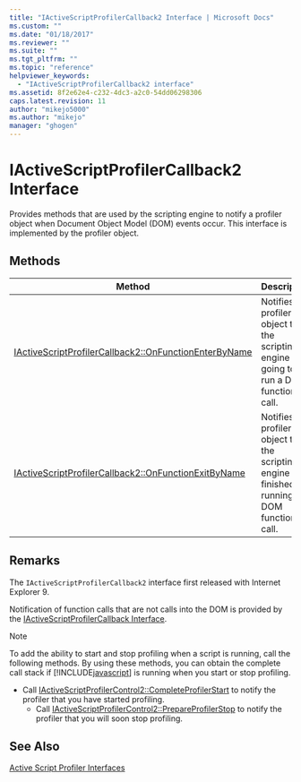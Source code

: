 ```yaml
---
title: "IActiveScriptProfilerCallback2 Interface | Microsoft Docs"
ms.custom: ""
ms.date: "01/18/2017"
ms.reviewer: ""
ms.suite: ""
ms.tgt_pltfrm: ""
ms.topic: "reference"
helpviewer_keywords:
  - "IActiveScriptProfilerCallback2 interface"
ms.assetid: 8f2e62e4-c232-4dc3-a2c0-54dd06298306
caps.latest.revision: 11
author: "mikejo5000"
ms.author: "mikejo"
manager: "ghogen"
---
```

# IActiveScriptProfilerCallback2 Interface
Provides methods that are used by the scripting engine to notify a profiler object when Document Object Model (DOM) events occur. This interface is implemented by the profiler object.

## Methods

|Method|Description|
|------------|-----------------|
|[IActiveScriptProfilerCallback2::OnFunctionEnterByName](../../winscript/reference/iactivescriptprofilercallback2-onfunctionenterbyname.md)|Notifies the profiler object that the scripting engine is going to run a DOM function call.|
|[IActiveScriptProfilerCallback2::OnFunctionExitByName](../../winscript/reference/iactivescriptprofilercallback2-onfunctionexitbyname.md)|Notifies the profiler object that the scripting engine finished running a DOM function call.|

## Remarks
 The `IActiveScriptProfilerCallback2` interface first released with Internet Explorer 9.

 Notification of function calls that are not calls into the DOM is provided by the [IActiveScriptProfilerCallback Interface](../../winscript/reference/iactivescriptprofilercallback-interface.md).

> [!NOTE]
>  To add the ability to start and stop profiling when a script is running, call the following methods. By using these methods, you can obtain the complete call stack if [!INCLUDE[javascript](../../javascript/includes/javascript-md.md)] is running when you start or stop profiling.
>
> - Call [IActiveScriptProfilerControl2::CompleteProfilerStart](../../winscript/reference/iactivescriptprofilercontrol2-completeprofilerstart.md) to notify the profiler that you have started profiling.
>   -   Call [IActiveScriptProfilerControl2::PrepareProfilerStop](../../winscript/reference/iactivescriptprofilercontrol2-prepareprofilerstop.md) to notify the profiler that you will soon stop profiling.

## See Also
 [Active Script Profiler Interfaces](../../winscript/reference/active-script-profiler-interfaces.md)